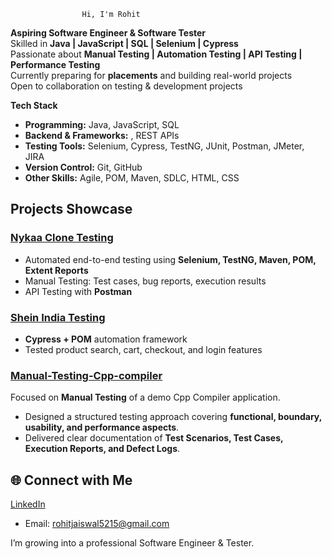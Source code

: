                     Hi, I'm Rohit

**Aspiring Software Engineer & Software Tester**  
 Skilled in **Java | JavaScript | SQL |  Selenium | Cypress**  
 Passionate about **Manual Testing | Automation Testing | API Testing | Performance Testing**  
 Currently preparing for **placements** and building real-world projects  
 Open to collaboration on testing & development projects
 

**Tech Stack**
- **Programming:** Java, JavaScript, SQL  
- **Backend & Frameworks:** , REST APIs  
- **Testing Tools:** Selenium, Cypress, TestNG, JUnit, Postman, JMeter, JIRA  
- **Version Control:** Git, GitHub  
- **Other Skills:** Agile, POM, Maven, SDLC, HTML, CSS
  

## Projects Showcase 
###  [Nykaa Clone Testing](https://github.com/RohitJaiswal5215/naykaa-automation-testing)
- Automated end-to-end testing using **Selenium, TestNG, Maven, POM, Extent Reports**  
- Manual Testing: Test cases, bug reports, execution results  
- API Testing with **Postman**  

### [Shein India Testing](https://github.com/RohitJaiswal5215/shein-india-automation-project)
- **Cypress + POM** automation framework  
- Tested product search, cart, checkout, and login features
  
### [Manual-Testing-Cpp-compiler](https://github.com/RohitJaiswal5215/Manual-Testing-Cpp-compiler)
Focused on **Manual Testing** of a demo Cpp Compiler application.  
- Designed a structured testing approach covering **functional, boundary, usability, and performance aspects**.  
- Delivered clear documentation of **Test Scenarios, Test Cases, Execution Reports, and Defect Logs**.  



## 🌐 Connect with Me
   [LinkedIn](https://www.linkedin.com/in/rohit-software-engineer/)  
-  Email: rohitjaiswal5215@gmail.com  

 I’m growing into a professional Software Engineer & Tester.
